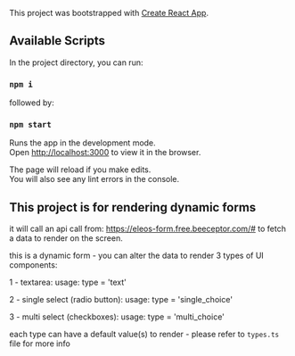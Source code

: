 
This project was bootstrapped with [Create React App](https://github.com/facebook/create-react-app).

## Available Scripts

In the project directory, you can run:

### `npm i`
followed by:
### `npm start`

Runs the app in the development mode.\
Open [http://localhost:3000](http://localhost:3000) to view it in the browser.

The page will reload if you make edits.\
You will also see any lint errors in the console.

## This project is for rendering dynamic forms

it will call an api call from: https://eleos-form.free.beeceptor.com/#
to fetch a data to render on the screen.

this is a dynamic form - you can alter the data to render 3 types of UI components:

1 - textarea: usage: type = 'text'

2 - single select (radio button): usage: type = 'single_choice'

3 - multi select (checkboxes): usage: type = 'multi_choice'
 
each type can have a default value(s) to render - please refer to ``types.ts`` file for more info
